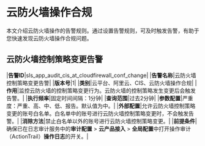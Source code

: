 # 云防火墙操作合规

本文介绍云防火墙操作的告警规则。通过设置告警规则，可及时触发告警，有助于您快速发现云防火墙操作合规问题。

## 云防火墙控制策略变更告警

|**告警ID**|sls\_app\_audit\_cis\_at\_cloudfirewall\_conf\_change|
|**告警名称**|云防火墙控制策略变更告警|
|**版本号**|1|
|**类别**|云平台、阿里云、CIS、云防火墙操作合规|
|**作用**|监控云防火墙的控制策略变更行为。云防火墙的控制策略发生变更后会触发告警。|
|**执行频率**|固定时间间隔：1分钟|
|**查询范围**|过去2分钟|
|**参数配置**|严重度：严重、高、中、低、报告。默认值为中。|
|**外部配置**|允许云防火墙控制策略变更的账号白名单。白名单中的账号进行云防火墙控制策略变更时，不会触发告警。|
|**消除方法**|禁止白名单以外的账号进行云防火墙控制策略变更。|
|**前提条件**|确保已在日志审计服务中的**审计配置** \> **云产品接入** \> **全局配置**中打开操作审计（ActionTrail）**操作日志**的开关。|

